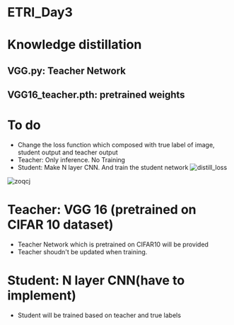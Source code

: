 # ETRI_Day3
# Knowledge distillation
## VGG.py: Teacher Network 
## VGG16_teacher.pth: pretrained weights 

# To do 
  - Change the loss function which composed with true label of image, student output and teacher output 
  - Teacher: Only inference. No Training
  - Student: Make N layer CNN. And train the student network 
![distill_loss](https://user-images.githubusercontent.com/55013577/89907697-f2966800-dc27-11ea-8a62-b71d05e60cb2.PNG)

![zoqcj](https://user-images.githubusercontent.com/55013577/89912145-2d4ecf00-dc2d-11ea-9120-67484e3306f7.PNG)  
  
# Teacher: VGG 16 (pretrained on CIFAR 10 dataset) 
  - Teacher Network which is pretrained on CIFAR10 will be provided 
  - Teacher shoudn't be updated when training. 

# Student: N layer CNN(have to implement)
  - Student will be trained based on teacher and true labels 
